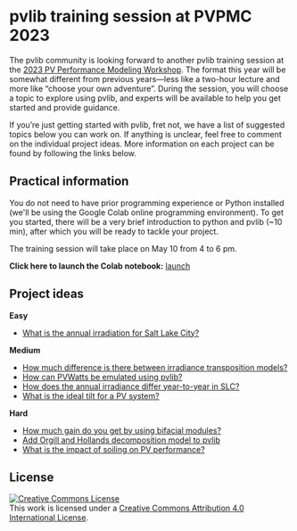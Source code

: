 # pvlib training session at PVPMC 2023
The pvlib community is looking forward to another pvlib training session at the [2023 PV Performance Modeling Workshop](https://pvpmc.sandia.gov/resources-and-events/events/). The format this year will be somewhat different from previous years—less like a two-hour lecture and more like “choose your own adventure”. During the session, you will choose a topic to explore using pvlib, and experts will be available to help you get started and provide guidance.

If you’re just getting started with pvlib, fret not, we have a list of suggested topics below you can work on. If anything is unclear, feel free to comment on the individual project ideas. More information on each project can be found by following the links below.

## Practical information
You do not need to have prior programming experience or Python installed (we'll be using the Google Colab online programming environment). To get you started, there will be a very brief introduction to python and pvlib (~10 min), after which you will be ready to tackle your project.

The training session will take place on May 10 from 4 to 6 pm.

**Click here to launch the Colab notebook:** [launch](https://colab.research.google.com/github/PVSC-Python-Tutorials/PVPMC_2023/blob/main/google-colab-introduction.ipynb)

## Project ideas

**Easy**
- [What is the annual irradiation for Salt Lake City?](https://github.com/PVSC-Python-Tutorials/PVPMC_2023/discussions/7)

**Medium**
- [How much difference is there between irradiance transposition models?](https://github.com/PVSC-Python-Tutorials/PVPMC_2023/discussions/6)
- [How can PVWatts be emulated using pvlib?](https://github.com/PVSC-Python-Tutorials/PVPMC_2023/discussions/8)
- [How does the annual irradiance differ year-to-year in SLC?](https://github.com/PVSC-Python-Tutorials/PVPMC_2023/discussions/9)
- [What is the ideal tilt for a PV system?](https://github.com/PVSC-Python-Tutorials/PVPMC_2023/discussions/10)

**Hard**
- [How much gain do you get by using bifacial modules?](https://github.com/PVSC-Python-Tutorials/PVPMC_2023/discussions/11)
- [Add Orgill and Hollands decomposition model to pvlib](https://github.com/PVSC-Python-Tutorials/PVPMC_2023/discussions/12)
- [What is the impact of soiling on PV performance?](https://github.com/PVSC-Python-Tutorials/PVPMC_2023/discussions/15)

## License
<a rel="license" href="http://creativecommons.org/licenses/by/4.0/"><img alt="Creative Commons License" style="border-width:0" src="https://i.creativecommons.org/l/by/4.0/88x31.png" /></a><br />This work is licensed under a <a rel="license" href="http://creativecommons.org/licenses/by/4.0/">Creative Commons Attribution 4.0 International License</a>.
